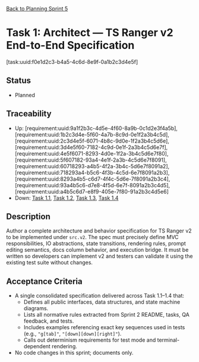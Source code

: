 [Back to Planning Sprint 5](./planning.md)

# Task 1: Architect — TS Ranger v2 End-to-End Specification
[task:uuid:f0e1d2c3-b4a5-4c6d-8e9f-0a1b2c3d4e5f]

## Status
- Planned

## Traceability
- Up: [requirement:uuid:9a1f2b3c-4d5e-4f60-8a9b-0c1d2e3f4a5b], [requirement:uuid:1b2c3d4e-5f60-4a7b-8c9d-0e1f2a3b4c5d], [requirement:uuid:2c3d4e5f-6071-4b8c-9d0e-1f2a3b4c5d6e], [requirement:uuid:3d4e5f60-7182-4c9d-0e1f-2a3b4c5d6e7f], [requirement:uuid:4e5f6071-8293-4d0e-1f2a-3b4c5d6e7f80], [requirement:uuid:5f607182-93a4-4e1f-2a3b-4c5d6e7f8091], [requirement:uuid:60718293-a4b5-4f2a-3b4c-5d6e7f8091a2], [requirement:uuid:718293a4-b5c6-4f3b-4c5d-6e7f8091a2b3], [requirement:uuid:8293a4b5-c6d7-4f4c-5d6e-7f8091a2b3c4], [requirement:uuid:93a4b5c6-d7e8-4f5d-6e7f-8091a2b3c4d5], [requirement:uuid:a4b5c6d7-e8f9-405e-7f80-91a2b3c4d5e6]
- Down: [Task 1.1](./task-1.1-architect-tsranger-v2-spec.md), [Task 1.2](./task-1.2-architect-test-binding-spec.md), [Task 1.3](./task-1.3-architect-qa-learnings-consolidation.md), [Task 1.4](./task-1.4-architect-execution-and-docs-spec.md)

## Description
Author a complete architecture and behavior specification for TS Ranger v2 to be implemented under `src.v2`. The spec must precisely define MVC responsibilities, IO abstractions, state transitions, rendering rules, prompt editing semantics, docs column behavior, and execution bridge. It must be written so developers can implement v2 and testers can validate it using the existing test suite without changes.

## Acceptance Criteria
- A single consolidated specification delivered across Task 1.1–1.4 that:
  - Defines all public interfaces, data structures, and state machine diagrams.
  - Lists all normative rules extracted from Sprint 2 README, tasks, QA feedback, and tests.
  - Includes examples referencing exact key sequences used in tests (e.g., `"g[tab]"`, `"[down][down][right]"`).
  - Calls out determinism requirements for test mode and terminal-dependent rendering.
- No code changes in this sprint; documents only.